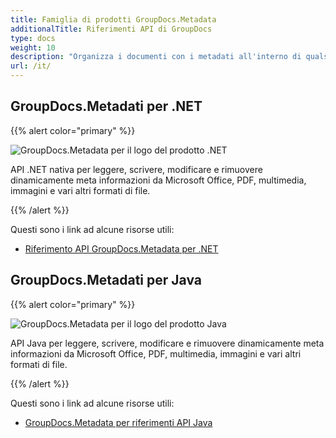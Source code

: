 ```yaml
---
title: Famiglia di prodotti GroupDocs.Metadata
additionalTitle: Riferimenti API di GroupDocs
type: docs
weight: 10
description: "Organizza i documenti con i metadati all'interno di qualsiasi applicazione multipiattaforma utilizzando le API dei metadati di GroupDocs per trovare, utilizzare, conservare e riutilizzare i dati in futuro"
url: /it/
---
```


## GroupDocs.Metadati per .NET

{{% alert color="primary" %}} 

![GroupDocs.Metadata per il logo del prodotto .NET](../gdocs_net.png)

API .NET nativa per leggere, scrivere, modificare e rimuovere dinamicamente meta informazioni da Microsoft Office, PDF, multimedia, immagini e vari altri formati di file.

{{% /alert %}} 

Questi sono i link ad alcune risorse utili:

- [Riferimento API GroupDocs.Metadata per .NET](/metadata/it/net/)


## GroupDocs.Metadati per Java

{{% alert color="primary" %}}

![GroupDocs.Metadata per il logo del prodotto Java](../gdocs_java.png)

API Java per leggere, scrivere, modificare e rimuovere dinamicamente meta informazioni da Microsoft Office, PDF, multimedia, immagini e vari altri formati di file.

{{% /alert %}}

Questi sono i link ad alcune risorse utili:

- [GroupDocs.Metadata per riferimenti API Java](/metadata/java/)
